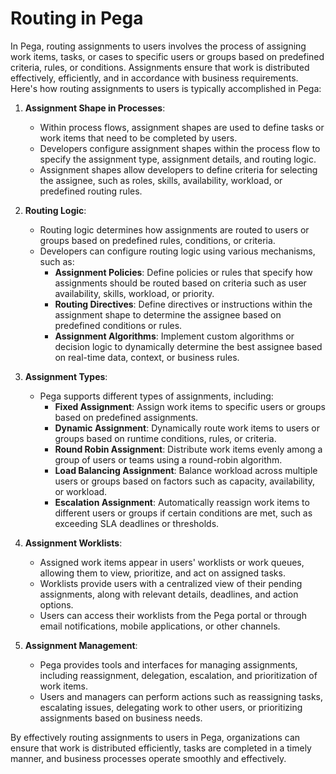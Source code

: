 # Routing in Pega
In Pega, routing assignments to users involves the process of assigning work items, tasks, or cases to specific users or groups based on predefined criteria, rules, or conditions. Assignments ensure that work is distributed effectively, efficiently, and in accordance with business requirements. Here's how routing assignments to users is typically accomplished in Pega:

1. **Assignment Shape in Processes**:
   - Within process flows, assignment shapes are used to define tasks or work items that need to be completed by users.
   - Developers configure assignment shapes within the process flow to specify the assignment type, assignment details, and routing logic.
   - Assignment shapes allow developers to define criteria for selecting the assignee, such as roles, skills, availability, workload, or predefined routing rules.

2. **Routing Logic**:
   - Routing logic determines how assignments are routed to users or groups based on predefined rules, conditions, or criteria.
   - Developers can configure routing logic using various mechanisms, such as:
     - **Assignment Policies**: Define policies or rules that specify how assignments should be routed based on criteria such as user availability, skills, workload, or priority.
     - **Routing Directives**: Define directives or instructions within the assignment shape to determine the assignee based on predefined conditions or rules.
     - **Assignment Algorithms**: Implement custom algorithms or decision logic to dynamically determine the best assignee based on real-time data, context, or business rules.

3. **Assignment Types**:
   - Pega supports different types of assignments, including:
     - **Fixed Assignment**: Assign work items to specific users or groups based on predefined assignments.
     - **Dynamic Assignment**: Dynamically route work items to users or groups based on runtime conditions, rules, or criteria.
     - **Round Robin Assignment**: Distribute work items evenly among a group of users or teams using a round-robin algorithm.
     - **Load Balancing Assignment**: Balance workload across multiple users or groups based on factors such as capacity, availability, or workload.
     - **Escalation Assignment**: Automatically reassign work items to different users or groups if certain conditions are met, such as exceeding SLA deadlines or thresholds.

4. **Assignment Worklists**:
   - Assigned work items appear in users' worklists or work queues, allowing them to view, prioritize, and act on assigned tasks.
   - Worklists provide users with a centralized view of their pending assignments, along with relevant details, deadlines, and action options.
   - Users can access their worklists from the Pega portal or through email notifications, mobile applications, or other channels.

5. **Assignment Management**:
   - Pega provides tools and interfaces for managing assignments, including reassignment, delegation, escalation, and prioritization of work items.
   - Users and managers can perform actions such as reassigning tasks, escalating issues, delegating work to other users, or prioritizing assignments based on business needs.

By effectively routing assignments to users in Pega, organizations can ensure that work is distributed efficiently, tasks are completed in a timely manner, and business processes operate smoothly and effectively.